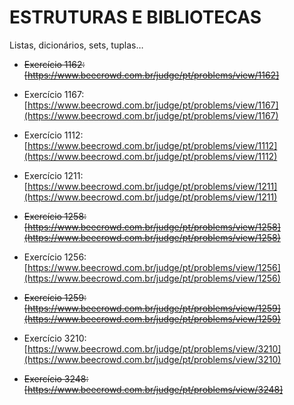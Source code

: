 # **ESTRUTURAS E BIBLIOTECAS**

Listas, dicionários, sets, tuplas…

- <s>Exercício 1162: [https://www.beecrowd.com.br/judge/pt/problems/view/1162]</s>


- Exercício 1167: [https://www.beecrowd.com.br/judge/pt/problems/view/1167](https://www.beecrowd.com.br/judge/pt/problems/view/1167)

- Exercício 1112: [https://www.beecrowd.com.br/judge/pt/problems/view/1112](https://www.beecrowd.com.br/judge/pt/problems/view/1112)

- Exercício 1211: [https://www.beecrowd.com.br/judge/pt/problems/view/1211](https://www.beecrowd.com.br/judge/pt/problems/view/1211)

- <s>Exercício 1258: [https://www.beecrowd.com.br/judge/pt/problems/view/1258](https://www.beecrowd.com.br/judge/pt/problems/view/1258)</s>

- Exercício 1256: [https://www.beecrowd.com.br/judge/pt/problems/view/1256](https://www.beecrowd.com.br/judge/pt/problems/view/1256)

- <s>Exercício 1259: [https://www.beecrowd.com.br/judge/pt/problems/view/1259](https://www.beecrowd.com.br/judge/pt/problems/view/1259)</s>

- Exercício 3210: [https://www.beecrowd.com.br/judge/pt/problems/view/3210](https://www.beecrowd.com.br/judge/pt/problems/view/3210)

- <s>Exercício 3248: [https://www.beecrowd.com.br/judge/pt/problems/view/3248]</s>
